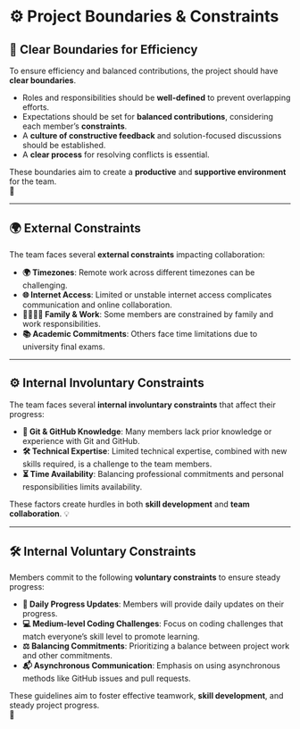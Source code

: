 # ⚙️ **Project Boundaries & Constraints**

## 🚧 **Clear Boundaries for Efficiency**

To ensure efficiency and balanced contributions, the project
 should have **clear boundaries**.  

- Roles and responsibilities should be **well-defined** to prevent
 overlapping efforts.  
- Expectations should be set for **balanced contributions**, considering
 each member’s **constraints**.  
- A **culture of constructive feedback** and solution-focused discussions should
 be established.  
- A **clear process** for resolving conflicts is essential.  

These boundaries aim to create a **productive** and
 **supportive environment** for the team.  
🌱

---

## 🌍 **External Constraints**

The team faces several **external constraints** impacting collaboration:

- **🌍 Timezones**: Remote work across different timezones can be challenging.  
- **🌐 Internet Access**: Limited or unstable internet access complicates communication
 and online collaboration.  
- **👨‍👩‍👧‍👦 Family & Work**: Some members are constrained by family
 and work responsibilities.
- **📚 Academic Commitments**: Others face time limitations due
 to university final exams.  

---

## ⚙️ **Internal Involuntary Constraints**

The team faces several **internal involuntary constraints** that affect their progress:

- **📂 Git & GitHub Knowledge**: Many members lack prior knowledge or experience
with Git and GitHub.  
- **🛠️ Technical Expertise**: Limited technical expertise, combined with
 new skills required, is a challenge to the team members.  
- **⏳ Time Availability**: Balancing professional commitments and personal
 responsibilities limits availability.  

These factors create hurdles in both **skill development** and **team collaboration**.
💡

---

## 🛠️ **Internal Voluntary Constraints**

Members commit to the following **voluntary constraints** to ensure steady progress:

- **📝 Daily Progress Updates**: Members will provide daily updates on their progress.
- **💻 Medium-level Coding Challenges**: Focus on coding challenges that
   match everyone’s skill level to promote learning.  
- **⚖️ Balancing Commitments**: Prioritizing a balance between project work
 and other commitments.  
- **📬 Asynchronous Communication**: Emphasis on using asynchronous methods like
 GitHub issues and pull requests.  

These guidelines aim to foster effective teamwork, **skill development**,
 and steady project progress.  
🌟

